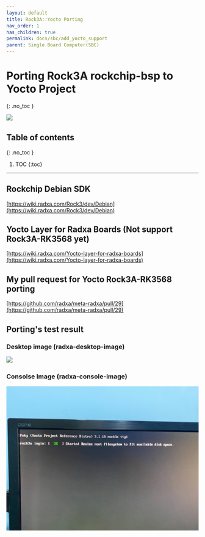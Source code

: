 ```yaml
---
layout: default
title: Rock3A::Yocto Porting
nav_order: 1
has_children: true
permalink: docs/sbc/add_yocto_support
parent: Single Board Computer(SBC)
---
```


# Porting Rock3A rockchip-bsp to Yocto Project
{: .no_toc }

![](../../../assets/images/rock3a/DSCF3183.JPG)

## Table of contents
{: .no_toc }

1. TOC
{:toc}

-----------------------------------

## Rockchip Debian SDK

[https://wiki.radxa.com/Rock3/dev/Debian](https://wiki.radxa.com/Rock3/dev/Debian)

## Yocto Layer for Radxa Boards (Not support Rock3A-RK3568 yet)

[https://wiki.radxa.com/Yocto-layer-for-radxa-boards](https://wiki.radxa.com/Yocto-layer-for-radxa-boards)

## My pull request for Yocto Rock3A-RK3568 porting

[https://github.com/radxa/meta-radxa/pull/29](https://github.com/radxa/meta-radxa/pull/29)

## Porting's test result

### Desktop image (radxa-desktop-image)

![](../../../assets/images/rock3a/DSCF3198.JPG)


### Consolse Image (radxa-console-image)

![](../../../assets/images/rock3a/rock3a_yocto_console.jpg)